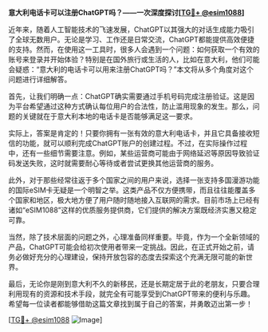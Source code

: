 **意大利电话卡可以注册ChatGPT吗？——一次深度探讨[[TG💪+ @esim1088](https://t.me/s/esim1088)]**

近年来，随着人工智能技术的飞速发展，ChatGPT以其强大的对话生成能力吸引了全球无数用户。无论是学习、工作还是日常交流，ChatGPT都能提供高效便捷的支持。然而，在使用这一工具时，很多人会遇到一个问题：如何获取一个有效的账号来登录并开始体验？特别是在国外旅行或生活的人，比如在意大利，他们可能会疑惑：“意大利的电话卡可以用来注册ChatGPT吗？”本文将从多个角度对这个问题进行详细解答。

首先，让我们明确一点：ChatGPT确实需要通过手机号码完成注册验证。这是因为平台希望通过这种方式确认每位用户的合法性，防止滥用现象的发生。那么，问题的关键就在于意大利本地的电话卡是否能够满足这一要求。

实际上，答案是肯定的！只要你拥有一张有效的意大利电话卡，并且它具备接收短信的功能，就可以顺利完成ChatGPT账户的创建过程。不过，在实际操作过程中，还有一些细节需要注意。例如，某些运营商可能由于网络延迟等原因导致验证码发送失败，这时就需要耐心等待或者尝试更换其他运营商的服务。

此外，对于那些经常往返于多个国家之间的用户来说，选择一张支持多国漫游功能的国际eSIM卡无疑是一个明智之举。这类产品不仅方便携带，而且往往能覆盖多个国家和地区，极大地方便了用户随时随地接入互联网的需求。目前市场上已经有诸如“eSIM1088”这样的优质服务提供商，它们提供的解决方案既经济实惠又稳定可靠。

当然，除了技术层面的问题之外，心理准备同样重要。毕竟，作为一个全新领域的产品，ChatGPT可能会给初次使用者带来一定挑战。因此，在正式开始之前，请务必做好充分的心理建设，保持开放包容的态度去探索这个充满无限可能的新世界。

最后，无论你是刚到意大利不久的新移民，还是长期定居于此的老朋友，只要合理利用现有的资源和技术手段，就完全有可能享受到ChatGPT带来的便利与乐趣。希望每一位读者都能够借助这篇文章找到属于自己的答案，并勇敢迈出第一步！

[[TG💪+ @esim1088](https://t.me/s/esim1088) ![Image](https://i.postimg.cc/4NQfJmqS/Snipaste-2025-05-13-00-14-12.png)]